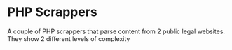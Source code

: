 # PHP Scrappers

A couple of PHP scrappers that parse content from 2 public legal websites. They show 2 different levels of complexity
